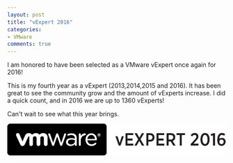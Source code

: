```yaml
---
layout: post
title: "vExpert 2016"
categories:
- VMware
comments: true
---
```

I am honored to have been selected as a VMware vExpert once again for 2016!

This is my fourth year as a vExpert (2013,2014,2015 and 2016). It has been great to see the community grow and the amount of vExperts increase. I did a quick count, and in 2016 we are up to 1360 vExperts!

Can't wait to see what this year brings.

![](/images/vexpert-logo-2016.png)